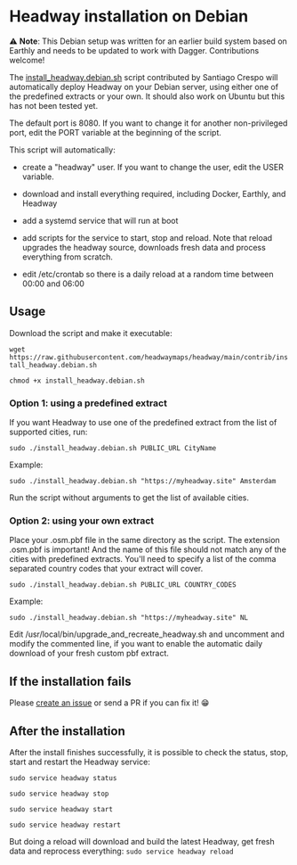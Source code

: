 # Headway installation on Debian

⚠️ **Note**: This Debian setup was written for an earlier build system based on Earthly and needs to be updated to work with Dagger. Contributions welcome!

The [install_headway.debian.sh](./install_headway.debian.sh) script contributed by Santiago Crespo will automatically deploy Headway on your Debian server, using either one of the predefined extracts or your own. It should also work on Ubuntu but this has not been tested yet.

The default port is 8080. If you want to change it for another non-privileged port, edit the PORT variable at the beginning of the script.

This script will automatically:
 * create a "headway" user. If you want to change the user, edit the USER variable.
 * download and install everything required, including Docker, Earthly, and Headway

 * add a systemd service that will run at boot
 * add scripts for the service to start, stop and reload. Note that reload upgrades the headway source, downloads fresh data and process everything from scratch.
 * edit /etc/crontab so there is a daily reload at a random time between 00:00 and 06:00

## Usage

Download the script and make it executable:

`wget https://raw.githubusercontent.com/headwaymaps/headway/main/contrib/install_headway.debian.sh`

`chmod +x install_headway.debian.sh`

### Option 1: using a predefined extract

If you want Headway to use one of the predefined extract from the list of supported cities, run:

`sudo ./install_headway.debian.sh PUBLIC_URL CityName`

Example:

`sudo ./install_headway.debian.sh "https://myheadway.site" Amsterdam`

Run the script without arguments to get the list of available cities.

### Option 2: using your own extract

Place your .osm.pbf file in the same directory as the script. The extension .osm.pbf is important! And the name of this file should not match any of the cities with predefined extracts. You'll need to specify a list of the comma separated country codes that your extract will cover.

`sudo ./install_headway.debian.sh PUBLIC_URL COUNTRY_CODES`

Example:

`sudo ./install_headway.debian.sh "https://myheadway.site" NL`

Edit /usr/local/bin/upgrade_and_recreate_headway.sh and uncomment and modify the commented line, if you want to enable the automatic daily download of your fresh custom pbf extract.

## If the installation fails

Please [create an issue](https://github.com/headwaymaps/headway/issues/new) or send a PR if you can fix it! 😁

## After the installation

After the install finishes successfully, it is possible to check the status, stop, start and restart the Headway service:

`sudo service headway status`

`sudo service headway stop`

`sudo service headway start`

`sudo service headway restart`

But doing a reload will download and build the latest Headway, get fresh data and reprocess everything:
`sudo service headway reload`
